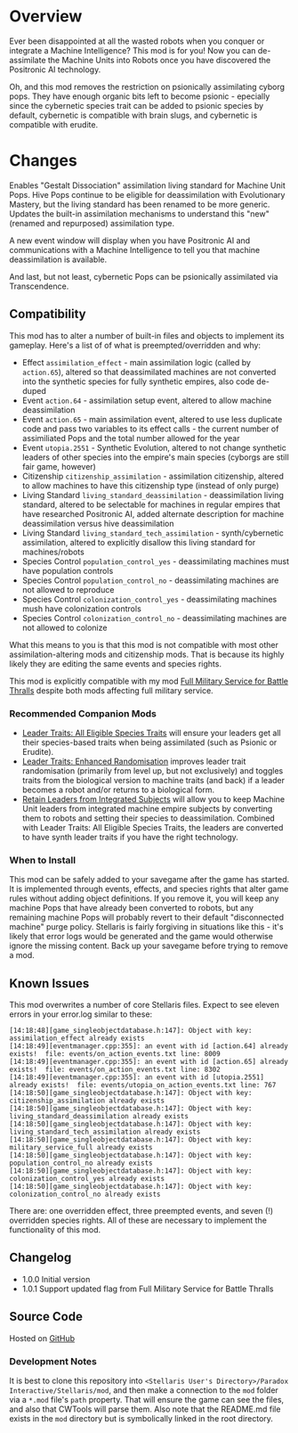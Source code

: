 # Overview

Ever been disappointed at all the wasted robots when you conquer or integrate a Machine Intelligence?  This mod is for you!  Now you can de-assimilate the Machine Units into Robots once you have discovered the Positronic AI technology.

Oh, and this mod removes the restriction on psionically assimilating cyborg pops.  They have enough organic bits left to become psionic - epecially since the cybernetic species trait can be added to psionic species by default, cybernetic is compatible with brain slugs, and cybernetic is compatible with erudite.

# Changes

Enables "Gestalt Dissociation" assimilation living standard for Machine Unit Pops.  Hive Pops continue to be eligible for deassimilation with Evolutionary Mastery, but the living standard has been renamed to be more generic.  Updates the built-in assimilation mechanisms to understand this "new" (renamed and repurposed) assimilation type.

A new event window will display when you have Positronic AI and communications with a Machine Intelligence to tell you that machine deassimilation is available.

And last, but not least, cybernetic Pops can be psionically assimilated via Transcendence.

## Compatibility

This mod has to alter a number of built-in files and objects to implement its gameplay.  Here's a list of of what is preempted/overridden and why:

* Effect `assimilation_effect` - main assimilation logic (called by `action.65`), altered so that deassimilated machines are not converted into the synthetic species for fully synthetic empires, also code de-duped
* Event `action.64` - assimilation setup event, altered to allow machine deassimilation
* Event `action.65` - main assimilation event, altered to use less duplicate code and pass two variables to its effect calls - the current number of assimiliated Pops and the total number allowed for the year
* Event `utopia.2551` - Synthetic Evolution, altered to not change synthetic leaders of other species into the empire's main species (cyborgs are still fair game, however)
* Citizenship `citizenship_assimilation` - assimilation citizenship, altered to allow machines to have this citizenship type (instead of only purge)
* Living Standard `living_standard_deassimilation` - deassimilation living standard, altered to be selectable for machines in regular empires that have researched Positronic AI, added alternate description for machine deassimilation versus hive deassimilation
* Living Standard `living_standard_tech_assimilation` - synth/cybernetic assimilation, altered to explicitly disallow this living standard for machines/robots
* Species Control `population_control_yes` - deassimilating machines must have population controls
* Species Control `population_control_no` - deassimilating machines are not allowed to reproduce
* Species Control `colonization_control_yes` - deassimilating machines mush have colonization controls
* Species Control `colonization_control_no` - deassimilating machines are not allowed to colonize

What this means to you is that this mod is not compatible with most other assimilation-altering mods and citizenship mods.  That is because its highly likely they are editing the same events and species rights.

This mod is explicitly compatible with my mod [Full Military Service for Battle Thralls](https://steamcommunity.com/sharedfiles/filedetails/?id=2496357447) despite both mods affecting full military service.

### Recommended Companion Mods

* [Leader Traits: All Eligible Species Traits](https://steamcommunity.com/sharedfiles/filedetails/?id=2499031295) will ensure your leaders get all their species-based traits when being assimilated (such as Psionic or Erudite).
* [Leader Traits: Enhanced Randomisation](https://steamcommunity.com/sharedfiles/filedetails/?id=2553806265) improves leader trait randomisation (primarily from level up, but not exclusively) and toggles traits from the biological version to machine traits (and back) if a leader becomes a robot and/or returns to a biological form.
* [Retain Leaders from Integrated Subjects](https://steamcommunity.com/sharedfiles/filedetails/?id=2553818684) will allow you to keep Machine Unit leaders from integrated machine empire subjects by converting them to robots and setting their species to deassimilation.  Combined with Leader Traits: All Eligible Species Traits, the leaders are converted to have synth leader traits if you have the right technology.

### When to Install

This mod can be safely added to your savegame after the game has started. It is implemented through events, effects, and species rights that alter game rules without adding object definitions. If you remove it, you will keep any machine Pops that have already been converted to robots, but any remaining machine Pops will probably revert to their default "disconnected machine" purge policy. Stellaris is fairly forgiving in situations like this - it's likely that error logs would be generated and the game would otherwise ignore the missing content. Back up your savegame before trying to remove a mod.

## Known Issues

This mod overwrites a number of core Stellaris files.  Expect to see eleven errors in your error.log similar to these:

```
[14:18:48][game_singleobjectdatabase.h:147]: Object with key: assimilation_effect already exists
[14:18:49][eventmanager.cpp:355]: an event with id [action.64] already exists!  file: events/on_action_events.txt line: 8009
[14:18:49][eventmanager.cpp:355]: an event with id [action.65] already exists!  file: events/on_action_events.txt line: 8302
[14:18:49][eventmanager.cpp:355]: an event with id [utopia.2551] already exists!  file: events/utopia_on_action_events.txt line: 767
[14:18:50][game_singleobjectdatabase.h:147]: Object with key: citizenship_assimilation already exists
[14:18:50][game_singleobjectdatabase.h:147]: Object with key: living_standard_deassimilation already exists
[14:18:50][game_singleobjectdatabase.h:147]: Object with key: living_standard_tech_assimilation already exists
[14:18:50][game_singleobjectdatabase.h:147]: Object with key: military_service_full already exists
[14:18:50][game_singleobjectdatabase.h:147]: Object with key: population_control_no already exists
[14:18:50][game_singleobjectdatabase.h:147]: Object with key: colonization_control_yes already exists
[14:18:50][game_singleobjectdatabase.h:147]: Object with key: colonization_control_no already exists
```

There are: one overridden effect, three preempted events, and seven (!) overridden species rights.  All of these are necessary to implement the functionality of this mod.

## Changelog

* 1.0.0 Initial version
* 1.0.1 Support updated flag from Full Military Service for Battle Thralls

## Source Code

Hosted on [GitHub](https://github.com/corsairmarks/deassimilate_machines)

### Development Notes

It is best to clone this repository into `<Stellaris User's Directory>/Paradox Interactive/Stellaris/mod`, and then make a connection to the `mod` folder via a `*.mod` file's `path` property.  That will ensure the game can see the files, and also that CWTools will parse them.  Also note that the README.md file exists in the `mod` directory but is symbolically linked in the root directory.